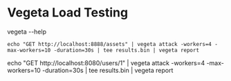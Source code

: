 # Vegeta Load Testing

vegeta --help

`echo "GET http://localhost:8888/assets" | vegeta attack -workers=4 -max-workers=10 -duration=30s | tee results.bin | vegeta report`

echo "GET http://localhost:8080/users/1" | vegeta attack -workers=4 -max-workers=10 -duration=30s | tee results.bin | vegeta report
